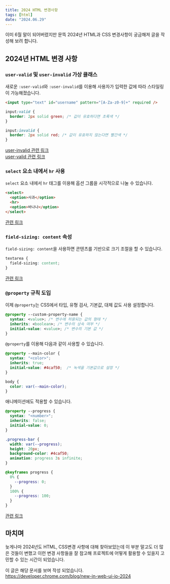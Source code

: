 ```yaml
---
title: 2024 HTML 변경사항
tags: [html]
date: "2024.06.29"
---
```


이미 6월 말이 되어버렸지만 문뜩 2024년 HTML과 CSS 변경사항이 궁금해져 글을 작성해 보려 합니다. 

## 2024년 HTML 변경 사항

### `user-valid` 및 `user-invalid` 가상 클래스

새로운 `:user-valid`와 `:user-invalid`를 이용해 사용자가 입력한 값에 따라 스타일링이 가능해졌습니다.

```html
<input type="text" id="username" pattern="[A-Za-z0-9]+" required />
```
```css
input:valid {
  border: 2px solid green; /* 값이 유효하다면 초록색 */
}

input:invalid {
  border: 2px solid red; /* 값이 유효하지 않는다면 빨간색 */
}
```

[user-invalid 관련 링크](https://developer.mozilla.org/en-US/docs/Web/CSS/:user-invalid)  
[user-valid 관련 링크](https://developer.mozilla.org/en-US/docs/Web/CSS/:user-valid)


### `select` 요소 내에서 `hr` 사용

`select` 요소 내에서 `hr` 태그를 이용해 옵션 그룹을 시각적으로 나눌 수 있습니다.

```html
<select>
  <option>사과</option>
  <hr>
  <option>바나나</option>
</select>
```
[관련 링크](https://developer.mozilla.org/en-US/docs/Web/HTML/Element/select#select_with_grouping_options)


### `field-sizing: content` 속성

`field-sizing: content`을 사용하면 콘텐츠를 기반으로 크기 조절을 할 수 있습니다.

```css
textarea {
  field-sizing: content;
}
```

[관련 링크](https://developer.mozilla.org/en-US/docs/Web/CSS/field-sizing)

### `@property` 규칙 도입

이제 `@property`는 CSS에서 타입, 유형 검사, 기본값, 대체 값도 사용 설정합니다.

```css
@property --custom-property-name {
  syntax: <value>; /* 변수에 허용되는 값의 형태 */
  inherits: <boolean>; /* 변수의 상속 여부 */
  initial-value: <value>; /* 변수의 기본 값 */
}
```
`@property`를 이용해 다음과 같이 사용할 수 있습니다.

```css
@property --main-color {
  syntax: "<color>";
  inherits: true;
  initial-value: #4caf50;  /* 녹색을 기본값으로 설정 */
}

body {
  color: var(--main-color);
}
```

애니메이션에도 적용할 수 있습니다.

```css
@property --progress {
  syntax: "<number>";
  inherits: false;
  initial-value: 0;
}

.progress-bar {
  width: var(--progress);
  height: 20px;
  background-color: #4caf50;
  animation: progress 3s infinite;
}

@keyframes progress {
  0% {
    --progress: 0;
  }
  100% {
    --progress: 100;
  }
}
```
[관련 링크](https://developer.mozilla.org/en-US/docs/Web/CSS/@property)

## 마치며

늦게나마 2024년도 HTML, CSS변경 사항에 대해 찾아보았는데 이 부분 말고도 더 많은 것들이 변했고 
이런 변경 사항들을 잘 참고해 프로젝트에 어떻게 활용할 수 있을지 고민할 수 있는 시간이 되었습니다.

이 글은 해당 문서를 보며 작성 되었습니다.  
https://developer.chrome.com/blog/new-in-web-ui-io-2024